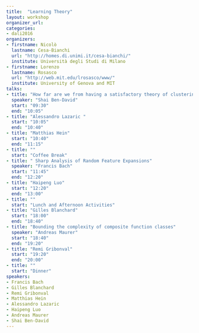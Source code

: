 ```yaml
---
title:  "Learning Theory"
layout: workshop
organizer_url: 
categories:
- dali2016
organizers:
- firstname: Nicolò 
  lastname: Cesa-Bianchi
  url: "http://homes.di.unimi.it/cesa-bianchi/"
  institute: Università degli Studi di Milano 
- firstname: Lorenzo
  lastname: Rosasco
  url: "http://web.mit.edu/lrosasco/www/"
  institute: University of Genova and MIT
talks:
- title: "How far are we from having a satisfactory theory of clustering?"
  speaker: "Shai Ben-David"
  start: "09:30"
  end: "10:05"
- title: "Alessandro Lazaric "
  start: "10:05"
  end: "10:40"
- title: "Matthias Hein"
  start: "10:40"
  end: "11:15"
- title: ""
  start: "Coffee Break"
- title: " Sharp Analysis of Random Feature Expansions"
  speaker: "Francis Bach"
  start: "11:45"
  end: "12:20"
- title: "Haipeng Luo"
  start: "12:20"
  end: "13:00"
- title: ""
  start: "Lunch and Afternoon Activities"
- title: "Gilles Blanchard"
  start: "18:00"
  end: "18:40"
- title: "Bounding the complexity of composite function classes"
  speaker: "Andreas Maurer"
  start: "18:40"
  end: "19:20"
- title: "Remi Gribonval"
  start: "19:20"
  end: "20:00"
- title: ""
  start: "Dinner"
speakers:
- Francis Bach 
- Gilles Blanchard 
- Remi Gribonval
- Matthias Hein 
- Alessandro Lazaric 
- Haipeng Luo 
- Andreas Maurer 
- Shai Ben-David 
---
```

